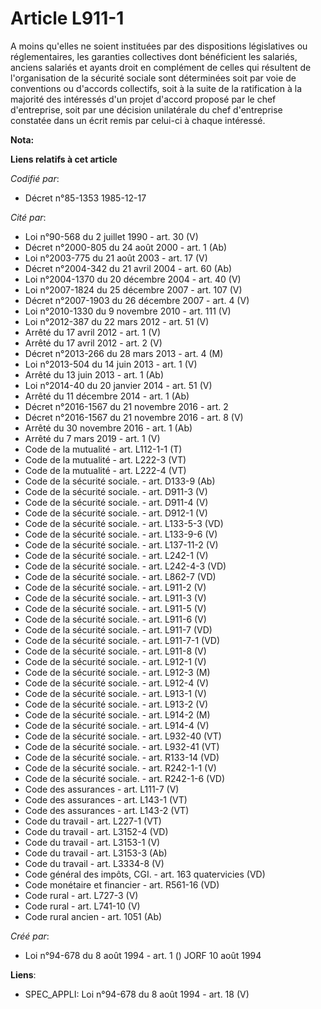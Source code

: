 # Article L911-1

A moins qu'elles ne soient instituées par des dispositions législatives ou réglementaires, les garanties collectives dont
bénéficient les salariés, anciens salariés et ayants droit en complément de celles qui résultent de l'organisation de la
sécurité sociale sont déterminées soit par voie de conventions ou d'accords collectifs, soit à la suite de la ratification à
la majorité des intéressés d'un projet d'accord proposé par le chef d'entreprise, soit par une décision unilatérale du chef
d'entreprise constatée dans un écrit remis par celui-ci à chaque intéressé.

**Nota:**



**Liens relatifs à cet article**

_Codifié par_:

  - Décret n°85-1353 1985-12-17

_Cité par_:

  - Loi n°90-568 du 2 juillet 1990 - art. 30 (V)
  - Décret n°2000-805 du 24 août 2000 - art. 1 (Ab)
  - Loi n°2003-775 du 21 août 2003 - art. 17 (V)
  - Décret n°2004-342 du 21 avril 2004 - art. 60 (Ab)
  - Loi n°2004-1370 du 20 décembre 2004 - art. 40 (V)
  - Loi n°2007-1824 du 25 décembre 2007 - art. 107 (V)
  - Décret n°2007-1903 du 26 décembre 2007 - art. 4 (V)
  - Loi n°2010-1330 du 9 novembre 2010 - art. 111 (V)
  - Loi n°2012-387 du 22 mars 2012 - art. 51 (V)
  - Arrêté du 17 avril 2012 - art. 1 (V)
  - Arrêté du 17 avril 2012 - art. 2 (V)
  - Décret n°2013-266 du 28 mars 2013 - art. 4 (M)
  - Loi n°2013-504 du 14 juin 2013 - art. 1 (V)
  - Arrêté du 13 juin 2013 - art. 1 (Ab)
  - Loi n°2014-40 du 20 janvier 2014 - art. 51 (V)
  - Arrêté du 11 décembre 2014 - art. 1 (Ab)
  - Décret n°2016-1567 du 21 novembre 2016 - art. 2
  - Décret n°2016-1567 du 21 novembre 2016 - art. 8 (V)
  - Arrêté du 30 novembre 2016 - art. 1 (Ab)
  - Arrêté du 7 mars 2019 - art. 1 (V)
  - Code de la mutualité - art. L112-1-1 (T)
  - Code de la mutualité - art. L222-3 (VT)
  - Code de la mutualité - art. L222-4 (VT)
  - Code de la sécurité sociale. - art. D133-9 (Ab)
  - Code de la sécurité sociale. - art. D911-3 (V)
  - Code de la sécurité sociale. - art. D911-4 (V)
  - Code de la sécurité sociale. - art. D912-1 (V)
  - Code de la sécurité sociale. - art. L133-5-3 (VD)
  - Code de la sécurité sociale. - art. L133-9-6 (V)
  - Code de la sécurité sociale. - art. L137-11-2 (V)
  - Code de la sécurité sociale. - art. L242-1 (V)
  - Code de la sécurité sociale. - art. L242-4-3 (VD)
  - Code de la sécurité sociale. - art. L862-7 (VD)
  - Code de la sécurité sociale. - art. L911-2 (V)
  - Code de la sécurité sociale. - art. L911-3 (V)
  - Code de la sécurité sociale. - art. L911-5 (V)
  - Code de la sécurité sociale. - art. L911-6 (V)
  - Code de la sécurité sociale. - art. L911-7 (VD)
  - Code de la sécurité sociale. - art. L911-7-1 (VD)
  - Code de la sécurité sociale. - art. L911-8 (V)
  - Code de la sécurité sociale. - art. L912-1 (V)
  - Code de la sécurité sociale. - art. L912-3 (M)
  - Code de la sécurité sociale. - art. L912-4 (V)
  - Code de la sécurité sociale. - art. L913-1 (V)
  - Code de la sécurité sociale. - art. L913-2 (V)
  - Code de la sécurité sociale. - art. L914-2 (M)
  - Code de la sécurité sociale. - art. L914-4 (V)
  - Code de la sécurité sociale. - art. L932-40 (VT)
  - Code de la sécurité sociale. - art. L932-41 (VT)
  - Code de la sécurité sociale. - art. R133-14 (VD)
  - Code de la sécurité sociale. - art. R242-1-1 (V)
  - Code de la sécurité sociale. - art. R242-1-6 (VD)
  - Code des assurances - art. L111-7 (V)
  - Code des assurances - art. L143-1 (VT)
  - Code des assurances - art. L143-2 (VT)
  - Code du travail - art. L227-1 (VT)
  - Code du travail - art. L3152-4 (VD)
  - Code du travail - art. L3153-1 (V)
  - Code du travail - art. L3153-3 (Ab)
  - Code du travail - art. L3334-8 (V)
  - Code général des impôts, CGI. - art. 163 quatervicies (VD)
  - Code monétaire et financier - art. R561-16 (VD)
  - Code rural - art. L727-3 (V)
  - Code rural - art. L741-10 (V)
  - Code rural ancien - art. 1051 (Ab)

_Créé par_:

  - Loi n°94-678 du 8 août 1994 - art. 1 () JORF 10 août 1994

**Liens**:

  - SPEC_APPLI: Loi n°94-678 du 8 août 1994 - art. 18 (V)
